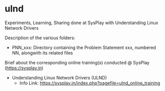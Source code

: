# ulnd
Experiments, Learning, Sharing done at SysPlay with Understanding Linux Network Drivers

Description of the various folders:

+ PNN_xxx: Directory containing the Problem Statement xxx, numbered NN, alongwith its related files

Brief about the corresponding online training(s) conducted @ SysPlay (https://sysplay.in)

+ Understanding Linux Network Drivers (ULND)
	- Info Link: https://sysplay.in/index.php?pagefile=ulnd_online_training
